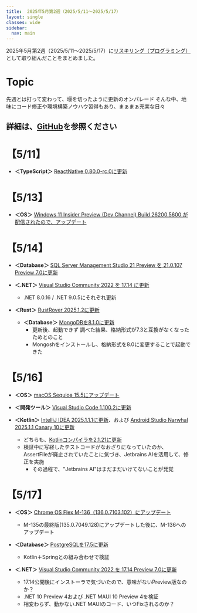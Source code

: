 ```yaml
---
title:  2025年5月第2週（2025/5/11～2025/5/17）
layout: single
classes: wide
sidebar:
  nav: main
---
```

2025年5月第2週（2025/5/11～2025/5/17）に[リスキリング（プログラミング）](https://tatsukiyoshi.github.io/)として取り組んだことをまとめました。

# Topic
先週とは打って変わって、堰を切ったように更新のオンパレード
そんな中、地味にコード修正や環境構築ノウハウ習得もあり、まぁまぁ充実な日々

詳細は、[GitHub](https://tatsukiyoshi.github.io/)を参照ください
---
# 【5/11】
- **＜TypeScript＞** [ReactNative 0.80.0-rc.0に更新](https://reactnative.dev/)

# 【5/13】
- **＜OS＞**  [Windows 11 Insider Preview (Dev Channel) Build 26200.5600 が配信されたので、アップデート](https://aka.ms/DevLatest)

# 【5/14】
- **＜Database＞** [SQL Server Management Studio 21 Preview を 21.0.107 Preview 7.0に更新](https://learn.microsoft.com/ja-jp/sql/ssms/ssms-21/release-notes-21?view=sql-server-ver16)

- **＜.NET＞** [Visual Studio Community 2022 を 17.14 に更新](https://learn.microsoft.com/en-us/visualstudio/releases/2022/release-notes)
  - .NET 8.0.16 / .NET 9.0.5にそれぞれ更新

- **＜Rust＞** [RustRover 2025.1.2に更新](https://www.jetbrains.com/rust/)
  - **＜Database＞** [MongoDBを8.1.0に更新](https://www.mongodb.com/ja-jp)
    - 更新後、起動できず 調べた結果、格納形式が7.3と互換がなくなったためとのこと
    - Mongoshをインストールし、格納形式を8.0に変更することで起動できた

# 【5/16】
- **＜OS＞** [macOS Sequioa 15.5にアップデート](https://www.apple.com/jp/macos/macos-sequoia/)

- **＜開発ツール＞** [Visual Studio Code 1.100.2に更新](https://code.visualstudio.com/)

- **＜Kotlin＞** [IntelliJ IDEA 2025.1.1.1に更新](https://www.jetbrains.com/ja-jp/idea/)、および [Android Studio Narwhal 2025.1.1 Canary 10に更新](https://developer.android.com/studio)
  - どちらも、[Kotlinコンパイラを2.1.21に更新](https://kotlinlang.org/docs/home.html)
  - 検証中に写経したテストコードがなおざりになっていたのか、AssertFileが廃止されていたことに気づき、Jetbrains AIを活用して、修正を実施
    - その過程で、"Jetbrains AI"はまだまだいけてないことが発覚

# 【5/17】
- **＜OS＞** [Chrome OS Flex M-136（136.0.7103.102）にアップデート](https://chromereleases.googleblog.com/search/label/ChromeOS%20Flex)
  - M-135の最終版(135.0.7049.128)にアップデートした後に、M-136へのアップデート

- **＜Database＞** [PostgreSQLを17.5に更新](https://www.enterprisedb.com/downloads/postgres)
  - Kotlin＋Springとの組み合わせで検証

- **＜.NET＞** [Visual Studio Community 2022 を 17.14 Preview 7.0に更新](https://learn.microsoft.com/en-us/visualstudio/releases/2022/release-notes-preview)
  - 17.14公開後にインストーラで気づいたので、意味がないPreview版なのか？
  - .NET 10 Preview 4および .NET MAUI 10 Preview 4を検証
  - 相変わらず、動かない.NET MAUIのコード、いつFixされるのか？
